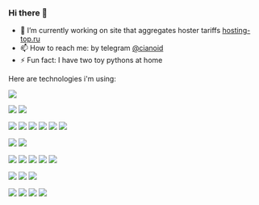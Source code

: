 ### Hi there 👋

<!--
**cianoid/cianoid** is a ✨ _special_ ✨ repository because its `README.md` (this file) appears on your GitHub profile.

Here are some ideas to get you started:

- 🔭 I’m currently working on ...
- 🌱 I’m currently learning ...
- 👯 I’m looking to collaborate on ...
- 🤔 I’m looking for help with ...
- 💬 Ask me about ...
- 📫 How to reach me: ...
- 😄 Pronouns: ...
- ⚡ Fun fact: ...
-->

- 🔭 I’m currently working on site that aggregates hoster tariffs [hosting-top.ru](https://hosting-top.ru)
- 📫 How to reach me: by telegram [@cianoid](https://t.me/cianoid)
- ⚡ Fun fact: I have two toy pythons at home

Here are technologies i'm using:

![](https://img.shields.io/badge/Python_3-4584b6)

![](https://img.shields.io/badge/Django-092e20)
![](https://img.shields.io/badge/FastAPI-009485)

![](https://img.shields.io/badge/Django_REST_Framework-333333)
![](https://img.shields.io/badge/python-telegram-bot-4584b6)
![](https://img.shields.io/badge/pydantic-e92063)
![](https://img.shields.io/badge/unittest-4584b6)
![](https://img.shields.io/badge/pytest-4584b6)
![](https://img.shields.io/badge/Celery-B0CB65)

![](https://img.shields.io/badge/PostgreSQL-3E6389)
![](https://img.shields.io/badge/SQLite-143753)

![](https://img.shields.io/badge/Gunicorn-5D9550)
![](https://img.shields.io/badge/Docker-0db7ed)
![](https://img.shields.io/badge/Docker_Compose-0db7ed)
![](https://img.shields.io/badge/Kubernetes-3F69D7)
![](https://img.shields.io/badge/Nginx-3F8F42)

![](https://img.shields.io/badge/Kafka-201D1E)
![](https://img.shields.io/badge/Redis-B6392A)
![](https://img.shields.io/badge/RabbitMQ-4584b6)

![](https://img.shields.io/badge/Postman-ef5b25)
![](https://img.shields.io/badge/Git-D7593D)
![](https://img.shields.io/badge/GitHub_Actions-4078c0)
![](https://img.shields.io/badge/Swagger-73942B)
